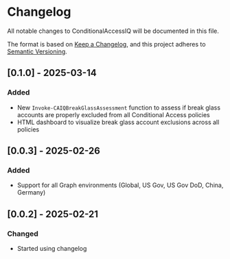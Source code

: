 # Changelog

All notable changes to ConditionalAccessIQ will be documented in this file.

The format is based on [Keep a Changelog](https://keepachangelog.com/en/1.0.0/),
and this project adheres to [Semantic Versioning](https://semver.org/spec/v2.0.0.html).

## [0.1.0] - 2025-03-14

### Added

- New `Invoke-CAIQBreakGlassAssessment` function to assess if break glass accounts are properly excluded from all Conditional Access policies
- HTML dashboard to visualize break glass account exclusions across all policies

## [0.0.3] - 2025-02-26

### Added

- Support for all Graph environments (Global, US Gov, US Gov DoD, China, Germany)

## [0.0.2] - 2025-02-21

### Changed

- Started using changelog